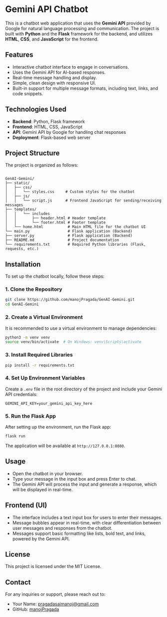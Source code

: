 
# Gemini API Chatbot

This is a chatbot web application that uses the **Gemini API** provided by Google for natural language processing and communication. The project is built with **Python** and the **Flask** framework for the backend, and utilizes **HTML**, **CSS**, and **JavaScript** for the frontend.

## Features

- Interactive chatbot interface to engage in conversations.
- Uses the Gemini API for AI-based responses.
- Real-time message handling and display.
- Simple, clean design with responsive UI.
- Built-in support for multiple message formats, including text, links, and code snippets.

## Technologies Used

- **Backend**: Python, Flask framework
- **Frontend**: HTML, CSS, JavaScript
- **API**: Gemini API by Google for handling chat responses
- **Deployment**: Flask-based web server

## Project Structure

The project is organized as follows:

```

GenAI-Gemini/
├── static/
│   ├── css/
│   │   └── styles.css     # Custom styles for the chatbot
│   ├── js/
│   │   └── script.js      # Frontend JavaScript for sending/receiving messages
├── templates/
│   │   └── includes
│   │       ├── header.html # Header template
│   │       └── footer.html # Footer template
│   └── home.html           # Main HTML file for the chatbot UI
└── main.py                 # Flask application (Backend)
├── server.py               # Flask application (Backend)
├── README.md               # Project documentation
└── requirements.txt        # Required Python libraries (Flask, requests, etc.)
```

## Installation

To set up the chatbot locally, follow these steps:

### 1. Clone the Repository

```bash
git clone https://github.com/manojPragada/GenAI-Gemini.git
cd GenAI-Gemini
```

### 2. Create a Virtual Environment

It is recommended to use a virtual environment to manage dependencies:

```bash
python3 -m venv venv
source venv/bin/activate  # On Windows: venv\Scripts\activate
```

### 3. Install Required Libraries

```bash
pip install -r requirements.txt
```

### 4. Set Up Environment Variables

Create a `.env` file in the root directory of the project and include your Gemini API credentials:

```
GEMINI_API_KEY=your_gemini_api_key_here
```

### 5. Run the Flask App

After setting up the environment, run the Flask app:

```bash
flask run
```
The application will be available at `http://127.0.0.1:8080`.

## Usage

- Open the chatbot in your browser.
- Type your message in the input box and press Enter to chat.
- The Gemini API will process the input and generate a response, which will be displayed in real-time.

## Frontend (UI)

- The interface includes a text input box for users to enter their messages.
- Message bubbles appear in real-time, with clear differentiation between user messages and responses from the chatbot.
- Messages support basic formatting like lists, bold text, and links, powered by the Gemini API.

## License

This project is licensed under the MIT License.

## Contact

For any inquiries or support, please reach out to:

- Your Name: [pragadasaimanoj@gmail.com](mailto:pragadasaimanoj@gmail.com)
- GitHub: [manojPragada](https://github.com/manojPragada)
